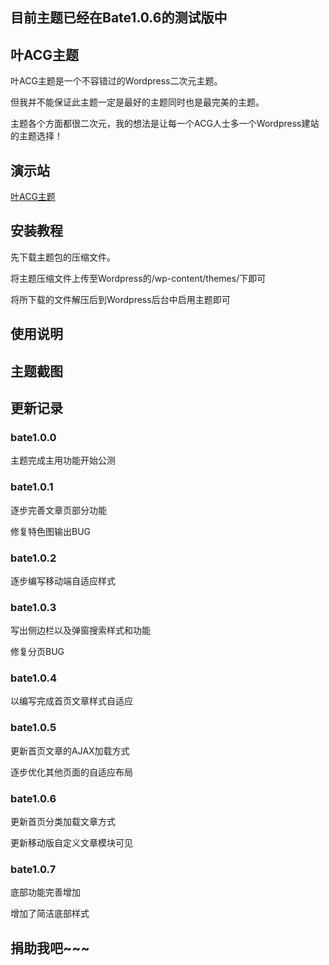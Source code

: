 
<h2>目前主题已经在Bate1.0.6的测试版中</h2>

<h2>叶ACG主题</h2>	

<p>叶ACG主题是一个不容错过的Wordpress二次元主题。</p>
<p>但我并不能保证此主题一定是最好的主题同时也是最完美的主题。</p>
<p>主题各个方面都很二次元，我的想法是让每一个ACG人士多一个Wordpress建站的主题选择！</p>

<h2>演示站</h2>
<a href="https://leaf.lmeon.com/"><p>叶ACG主题<p></a>
<h2>安装教程</h2>

<p>先下载主题包的压缩文件。</p>
<p>将主题压缩文件上传至Wordpress的/wp-content/themes/下即可</p>
<p>将所下载的文件解压后到Wordpress后台中启用主题即可</p>

<h2>使用说明</h2>


<h2>主题截图</h2>



<h2>更新记录</h2>

<h3>bate1.0.0</h3>
<p>主题完成主用功能开始公测</p>

<h3>bate1.0.1</h3>
<p>逐步完善文章页部分功能</p>
<p>修复特色图输出BUG</p>

<h3>bate1.0.2</h3>
<p>逐步编写移动端自适应样式<p>

<h3>bate1.0.3</h3>
<p>写出侧边栏以及弹窗搜索样式和功能<p>
<p>修复分页BUG</p>

<h3>bate1.0.4</h3>
<p>以编写完成首页文章样式自适应<p>

<h3>bate1.0.5</h3>
<p>更新首页文章的AJAX加载方式<p>
<p>逐步优化其他页面的自适应布局<p>

<h3>bate1.0.6</h3>
<p>更新首页分类加载文章方式<p>
<p>更新移动版自定义文章模块可见<p>

<h3>bate1.0.7</h3>
<p>底部功能完善增加<p>
<p>增加了简洁底部样式<p>

<h2>捐助我吧~~~</h2>
